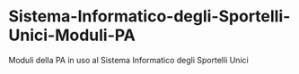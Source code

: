 # Sistema-Informatico-degli-Sportelli-Unici-Moduli-PA
Moduli della PA in uso al Sistema Informatico degli Sportelli Unici
